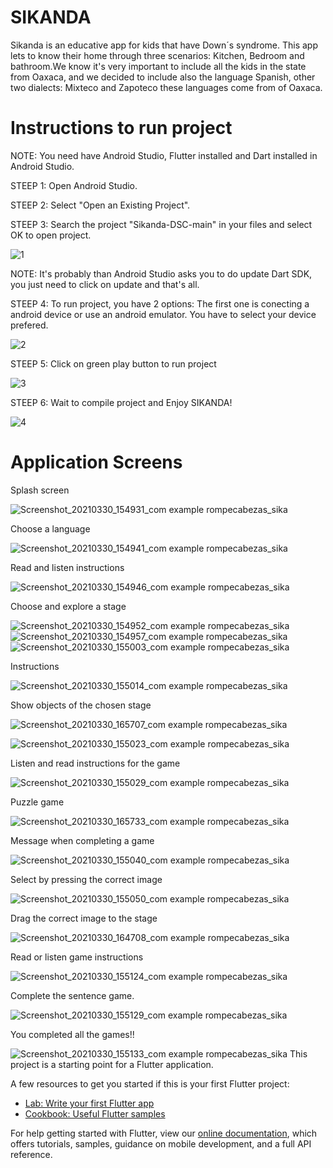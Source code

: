 # SIKANDA

Sikanda is an educative app for kids that have Down´s syndrome. This app lets to know their home through three scenarios: Kitchen, Bedroom and bathroom.We know it's very important to include all the kids in the state from Oaxaca, and we decided to include also the language Spanish, other two dialects: Mixteco and Zapoteco these languages come from of Oaxaca.
# Instructions to run project

NOTE: You need have Android Studio, Flutter installed and Dart installed in Android Studio.

STEEP 1: Open Android Studio.

STEEP 2: Select "Open an Existing Project".

STEEP 3: Search the project "Sikanda-DSC-main" in your files and select OK to open project.

![1](https://user-images.githubusercontent.com/56168229/114310397-4b1c4e80-9ab0-11eb-989c-b00441320e89.PNG)

NOTE: It's probably than Android Studio asks you to do update Dart SDK, you just need to click on update and that's all.

STEEP 4:  To run project, you have 2 options: The first one is conecting a android device or use an android emulator. 
You have to select your device prefered.

![2](https://user-images.githubusercontent.com/56168229/114311018-a0f1f600-9ab2-11eb-9c74-e522891d8334.png)

STEEP 5: Click on green play button to run project

![3](https://user-images.githubusercontent.com/56168229/114311312-dea34e80-9ab3-11eb-94c5-349d4f943eba.png)

STEEP 6: Wait to compile project and Enjoy SIKANDA!

![4](https://user-images.githubusercontent.com/56168229/114311284-c7646100-9ab3-11eb-8ad2-e83e1a8db333.png)

# Application Screens 

Splash screen

![Screenshot_20210330_154931_com example rompecabezas_sika](https://user-images.githubusercontent.com/56168229/113063664-eb9a7680-9172-11eb-9154-a4cf139af840.jpg)

Choose a language

![Screenshot_20210330_154941_com example rompecabezas_sika](https://user-images.githubusercontent.com/56168229/113063681-f1905780-9172-11eb-8e97-57fe22396c7a.jpg)

Read and listen instructions

![Screenshot_20210330_154946_com example rompecabezas_sika](https://user-images.githubusercontent.com/56168229/113063703-f8b76580-9172-11eb-977b-59153cdfc933.jpg)

Choose and explore a stage

![Screenshot_20210330_154952_com example rompecabezas_sika](https://user-images.githubusercontent.com/56168229/113063727-0371fa80-9173-11eb-9ecc-3dcb5d0dccb5.jpg)
![Screenshot_20210330_154957_com example rompecabezas_sika](https://user-images.githubusercontent.com/56168229/113063835-28666d80-9173-11eb-9e68-4e842547f911.jpg)
![Screenshot_20210330_155003_com example rompecabezas_sika](https://user-images.githubusercontent.com/56168229/113063879-3caa6a80-9173-11eb-9eb4-fdb821883118.jpg)

Instructions

![Screenshot_20210330_155014_com example rompecabezas_sika](https://user-images.githubusercontent.com/56168229/113063890-416f1e80-9173-11eb-9afc-24fa62d01e15.jpg)

Show objects of the chosen stage

![Screenshot_20210330_165707_com example rompecabezas_sika](https://user-images.githubusercontent.com/56168229/113067402-81390480-9179-11eb-95af-7902c7eaf3d2.jpg)


![Screenshot_20210330_155023_com example rompecabezas_sika](https://user-images.githubusercontent.com/56168229/113064051-885d1400-9173-11eb-9357-9d454cbf288c.jpg)

Listen and read instructions for the game

![Screenshot_20210330_155029_com example rompecabezas_sika](https://user-images.githubusercontent.com/56168229/113064502-57311380-9174-11eb-8784-8c3e028b6f78.jpg)

Puzzle game

![Screenshot_20210330_165733_com example rompecabezas_sika](https://user-images.githubusercontent.com/56168229/113067301-52229300-9179-11eb-84bc-108a05121dd3.jpg)

Message when completing a game

![Screenshot_20210330_155040_com example rompecabezas_sika](https://user-images.githubusercontent.com/56168229/113064636-a0816300-9174-11eb-8a53-f1065f46e2fc.jpg)

Select by pressing the correct image

![Screenshot_20210330_155050_com example rompecabezas_sika](https://user-images.githubusercontent.com/56168229/113064690-bd1d9b00-9174-11eb-8851-66a35701f5e6.jpg)

Drag the correct image to the stage

![Screenshot_20210330_164708_com example rompecabezas_sika](https://user-images.githubusercontent.com/56168229/113066698-38cd1700-9178-11eb-9466-c38920b43045.jpg)


Read or listen game instructions

![Screenshot_20210330_155124_com example rompecabezas_sika](https://user-images.githubusercontent.com/56168229/113064773-ec340c80-9174-11eb-9645-e13bc7118c07.jpg)

Complete the sentence game.

![Screenshot_20210330_155129_com example rompecabezas_sika](https://user-images.githubusercontent.com/56168229/113064811-ffdf7300-9174-11eb-8395-3fd37924bdab.jpg)

You completed all the games!!

![Screenshot_20210330_155133_com example rompecabezas_sika](https://user-images.githubusercontent.com/56168229/113064837-0a017180-9175-11eb-97fb-e42fa7c20944.jpg)
This project is a starting point for a Flutter application.

A few resources to get you started if this is your first Flutter project:

- [Lab: Write your first Flutter app](https://flutter.dev/docs/get-started/codelab)
- [Cookbook: Useful Flutter samples](https://flutter.dev/docs/cookbook)

For help getting started with Flutter, view our
[online documentation](https://flutter.dev/docs), which offers tutorials,
samples, guidance on mobile development, and a full API reference.
